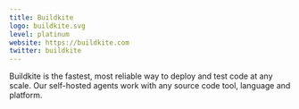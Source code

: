 ```yaml
---
title: Buildkite
logo: buildkite.svg
level: platinum
website: https://buildkite.com
twitter: buildkite
---
```


Buildkite is the fastest, most reliable way to deploy and test code at any scale. Our self-hosted agents work with any source code tool, language and platform.
